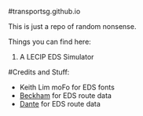 #transportsg.github.io

This is just a repo of random nonsense.

Things you can find here:

1. A LECIP EDS Simulator


#Credits and Stuff:

- Keith Lim moFo for EDS fonts
- [Beckham](https://github.com/Veckong9806J) for EDS route data
- [Dante](https://github.com/SBS2831G) for EDS route data
